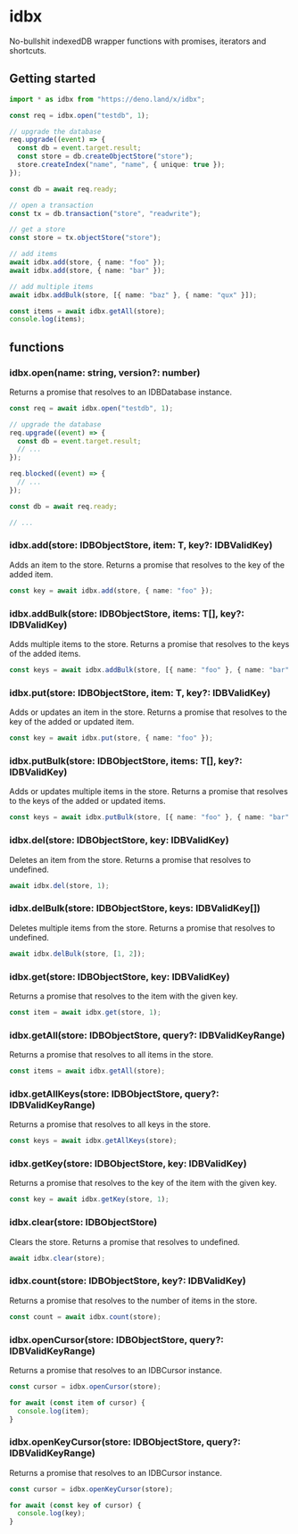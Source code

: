 # idbx

No-bullshit indexedDB wrapper functions with promises, iterators and shortcuts.

## Getting started

```ts
import * as idbx from "https://deno.land/x/idbx";

const req = idbx.open("testdb", 1);

// upgrade the database
req.upgrade((event) => {
  const db = event.target.result;
  const store = db.createObjectStore("store");
  store.createIndex("name", "name", { unique: true });
});

const db = await req.ready;

// open a transaction
const tx = db.transaction("store", "readwrite");

// get a store
const store = tx.objectStore("store");

// add items
await idbx.add(store, { name: "foo" });
await idbx.add(store, { name: "bar" });

// add multiple items
await idbx.addBulk(store, [{ name: "baz" }, { name: "qux" }]);

const items = await idbx.getAll(store);
console.log(items);
```

## functions

### idbx.open(name: string, version?: number)

Returns a promise that resolves to an IDBDatabase instance.

```ts
const req = await idbx.open("testdb", 1);

// upgrade the database
req.upgrade((event) => {
  const db = event.target.result;
  // ...
});

req.blocked((event) => {
  // ...
});

const db = await req.ready;

// ...
```

### idbx.add(store: IDBObjectStore, item: T, key?: IDBValidKey)

Adds an item to the store. Returns a promise that resolves to the key of the
added item.

```ts
const key = await idbx.add(store, { name: "foo" });
```

### idbx.addBulk(store: IDBObjectStore, items: T[], key?: IDBValidKey)

Adds multiple items to the store. Returns a promise that resolves to the keys of
the added items.

```ts
const keys = await idbx.addBulk(store, [{ name: "foo" }, { name: "bar" }]);
```

### idbx.put(store: IDBObjectStore, item: T, key?: IDBValidKey)

Adds or updates an item in the store. Returns a promise that resolves to the key
of the added or updated item.

```ts
const key = await idbx.put(store, { name: "foo" });
```

### idbx.putBulk(store: IDBObjectStore, items: T[], key?: IDBValidKey)

Adds or updates multiple items in the store. Returns a promise that resolves to
the keys of the added or updated items.

```ts
const keys = await idbx.putBulk(store, [{ name: "foo" }, { name: "bar" }]);
```

### idbx.del(store: IDBObjectStore, key: IDBValidKey)

Deletes an item from the store. Returns a promise that resolves to undefined.

```ts
await idbx.del(store, 1);
```

### idbx.delBulk(store: IDBObjectStore, keys: IDBValidKey[])

Deletes multiple items from the store. Returns a promise that resolves to
undefined.

```ts
await idbx.delBulk(store, [1, 2]);
```

### idbx.get(store: IDBObjectStore, key: IDBValidKey)

Returns a promise that resolves to the item with the given key.

```ts
const item = await idbx.get(store, 1);
```

### idbx.getAll(store: IDBObjectStore, query?: IDBValidKeyRange)

Returns a promise that resolves to all items in the store.

```ts
const items = await idbx.getAll(store);
```

### idbx.getAllKeys(store: IDBObjectStore, query?: IDBValidKeyRange)

Returns a promise that resolves to all keys in the store.

```ts
const keys = await idbx.getAllKeys(store);
```

### idbx.getKey(store: IDBObjectStore, key: IDBValidKey)

Returns a promise that resolves to the key of the item with the given key.

```ts
const key = await idbx.getKey(store, 1);
```

### idbx.clear(store: IDBObjectStore)

Clears the store. Returns a promise that resolves to undefined.

```ts
await idbx.clear(store);
```

### idbx.count(store: IDBObjectStore, key?: IDBValidKey)

Returns a promise that resolves to the number of items in the store.

```ts
const count = await idbx.count(store);
```

### idbx.openCursor(store: IDBObjectStore, query?: IDBValidKeyRange)

Returns a promise that resolves to an IDBCursor instance.

```ts
const cursor = idbx.openCursor(store);

for await (const item of cursor) {
  console.log(item);
}
```

### idbx.openKeyCursor(store: IDBObjectStore, query?: IDBValidKeyRange)

Returns a promise that resolves to an IDBCursor instance.

```ts
const cursor = idbx.openKeyCursor(store);

for await (const key of cursor) {
  console.log(key);
}
```
